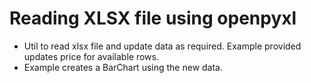 # Reading XLSX file using openpyxl

- Util to read xlsx file and update data as required. Example provided updates price for available rows.
- Example creates a BarChart using the new data.
